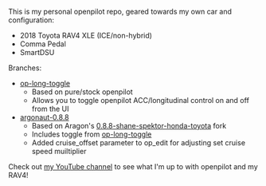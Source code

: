 This is my personal openpilot repo, geared towards my own car and configuration:
* 2018 Toyota RAV4 XLE (ICE/non-hybrid)
* Comma Pedal
* SmartDSU

Branches:
* [op-long-toggle](https://github.com/jasonmoreau/openpilot/tree/op-long-toggle)
  * Based on pure/stock openpilot
  * Allows you to toggle openpilot ACC/longitudinal control on and off from the UI
* [argonaut-0.8.8](https://github.com/jasonmoreau/openpilot/tree/argonaut-0.8.8)
  * Based on Aragon's [0.8.8-shane-spektor-honda-toyota](https://github.com/Aragon7777/openpilot/tree/0.8.8-shane-spektor-honda-toyota) fork
  * Includes toggle from [op-long-toggle](https://github.com/jasonmoreau/openpilot/tree/op-long-toggle)
  * Added cruise_offset parameter to op_edit for adjusting set cruise speed muiltiplier

Check out [my YouTube channel](https://www.youtube.com/user/J4SONM/videos) to see what I'm up to with openpilot and my RAV4!
